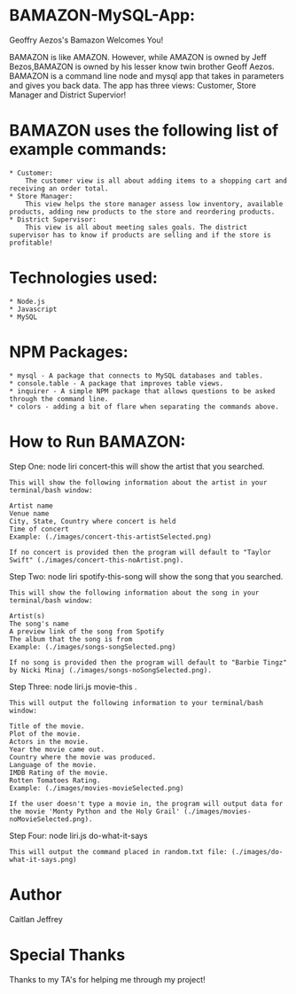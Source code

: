 # BAMAZON-MySQL-App:
Geoffry Aezos's Bamazon Welcomes You!

BAMAZON is like AMAZON. However, while AMAZON is owned by Jeff Bezos,BAMAZON is owned by his lesser know twin brother Geoff Aezos. BAMAZON is a command line node and mysql app that takes in parameters and gives you back data. The app has three views: Customer, Store Manager and District Supervior!

# BAMAZON uses the following list of example commands:
    * Customer:
        The customer view is all about adding items to a shopping cart and receiving an order total.
    * Store Manager:
        This view helps the store manager assess low inventory, available products, adding new products to the store and reordering products.
    * District Supervisor:
        This view is all about meeting sales goals. The district supervisor has to know if products are selling and if the store is profitable!

# Technologies used:
    * Node.js
    * Javascript
    * MySQL

# NPM Packages:
    * mysql - A package that connects to MySQL databases and tables.
    * console.table - A package that improves table views.
    * inquirer - A simple NPM package that allows questions to be asked through the command line.
    * colors - adding a bit of flare when separating the commands above.

# How to Run BAMAZON:
Step One: node liri concert-this <artist name here> will show the artist that you searched.

    This will show the following information about the artist in your terminal/bash window:

    Artist name
    Venue name
    City, State, Country where concert is held
    Time of concert
    Example: (./images/concert-this-artistSelected.png)

    If no concert is provided then the program will default to "Taylor Swift" (./images/concert-this-noArtist.png).

Step Two: node liri spotify-this-song <song name here> will show the song that you searched.

    This will show the following information about the song in your terminal/bash window:

    Artist(s)
    The song's name
    A preview link of the song from Spotify
    The album that the song is from
    Example: (./images/songs-songSelected.png)

    If no song is provided then the program will default to "Barbie Tingz" by Nicki Minaj (./images/songs-noSongSelected.png).

Step Three: node liri.js movie-this <movie name here>.

    This will output the following information to your terminal/bash window:

    Title of the movie.
    Plot of the movie.
    Actors in the movie.
    Year the movie came out.
    Country where the movie was produced.
    Language of the movie.
    IMDB Rating of the movie.
    Rotten Tomatoes Rating.
    Example: (./images/movies-movieSelected.png)

    If the user doesn't type a movie in, the program will output data for the movie 'Monty Python and the Holy Grail' (./images/movies-noMovieSelected.png).

Step Four: node liri.js do-what-it-says

    This will output the command placed in random.txt file: (./images/do-what-it-says.png)

# Author
Caitlan Jeffrey

# Special Thanks
Thanks to my TA's for helping me through my project!